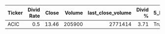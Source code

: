 | Ticker   |   Divid Rate |   Close |   Volume |   last_close_volume |   Divid % | 5_Days_pos   | above_SMA_50   |
|:---------|-------------:|--------:|---------:|--------------------:|----------:|:-------------|:---------------|
| ACIC     |          0.5 |   13.46 |   205900 |             2771414 |      3.71 | True         | True           |